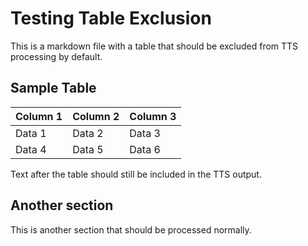 # Testing Table Exclusion

This is a markdown file with a table that should be excluded from TTS processing by default.

## Sample Table

| Column 1 | Column 2 | Column 3 |
|----------|----------|----------|
| Data 1   | Data 2   | Data 3   |
| Data 4   | Data 5   | Data 6   |

Text after the table should still be included in the TTS output.

## Another section

This is another section that should be processed normally. 